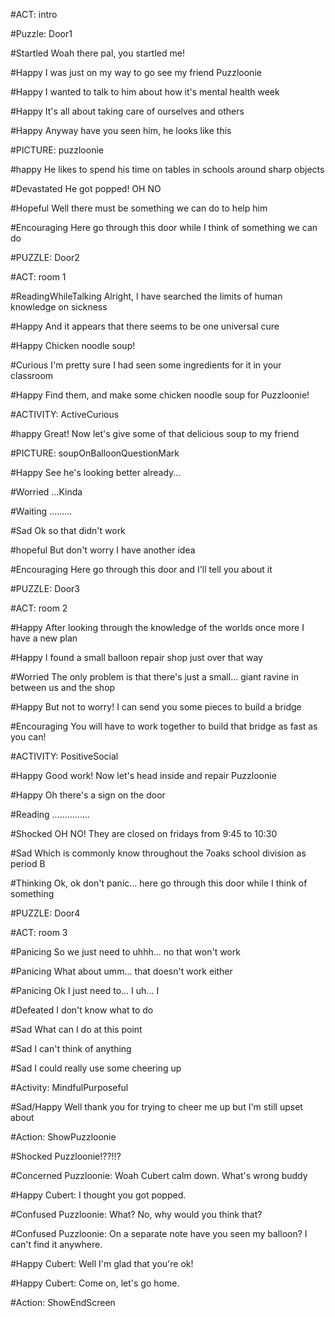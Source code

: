 #ACT: intro

#Puzzle: Door1

#Startled
Woah there pal, you startled me!

#Happy
I was just on my way to go see my friend Puzzloonie

#Happy
I wanted to talk to him about how it's mental health week

#Happy
It's all about taking care of ourselves and others

#Happy
Anyway have you seen him, he looks like this

#PICTURE: puzzloonie

#happy
He likes to spend his time on tables in schools around sharp objects

#Devastated
He got popped! OH NO

#Hopeful
Well there must be something we can do to help him

#Encouraging
Here go through this door while I think of something we can do

#PUZZLE: Door2

#ACT: room 1

#ReadingWhileTalking
Alright, I have searched the limits of human knowledge on sickness

#Happy
And it appears that there seems to be one universal cure

#Happy
Chicken noodle soup!

#Curious
I'm pretty sure I had seen some ingredients for it in your classroom

#Happy
Find them, and make some chicken noodle soup for Puzzloonie!

#ACTIVITY: ActiveCurious

#happy
Great! Now let's give some of that delicious soup to my friend

#PICTURE: soupOnBalloonQuestionMark

#Happy
See he's looking better already...

#Worried
...Kinda

#Waiting
.........

#Sad
Ok so that didn't work

#hopeful
But don't worry I have another idea

#Encouraging
Here go through this door and I'll tell you about it

#PUZZLE: Door3

#ACT: room 2

#Happy
After looking through the knowledge of the worlds once more I have a new plan

#Happy
I found a small balloon repair shop just over that way

#Worried
The only problem is that there's just a small... giant ravine in between us and the shop

#Happy
But not to worry! I can send you some pieces to build a bridge

#Encouraging
You will have to work together to build that bridge as fast as you can!

#ACTIVITY: PositiveSocial

#Happy
Good work! Now let's head inside and repair Puzzloonie

#Happy
Oh there's a sign on the door

#Reading
...............

#Shocked
OH NO! They are closed on fridays from 9:45 to 10:30

#Sad
Which is commonly know throughout the 7oaks school division as period B

#Thinking
Ok, ok don't panic... here go through this door while I think of something

#PUZZLE: Door4

#ACT: room 3

#Panicing
So we just need to uhhh... no that won't work

#Panicing
What about umm... that doesn't work either

#Panicing
Ok I just need to... I uh... I

#Defeated
I don't know what to do

#Sad
What can I do at this point

#Sad
I can't think of anything

#Sad
I could really use some cheering up

#Activity: MindfulPurposeful

#Sad/Happy
Well thank you for trying to cheer me up but I'm still upset about

#Action: ShowPuzzloonie

#Shocked
Puzzloonie!??!!?

#Concerned
Puzzloonie: Woah Cubert calm down. What's wrong buddy

#Happy
Cubert: I thought you got popped.

#Confused
Puzzloonie: What? No, why would you think that?

#Confused
Puzzloonie: On a separate note have you seen my balloon? I can't find it anywhere.

#Happy
Cubert: Well I'm glad that you're ok!

#Happy
Cubert: Come on, let's go home.

#Action: ShowEndScreen
